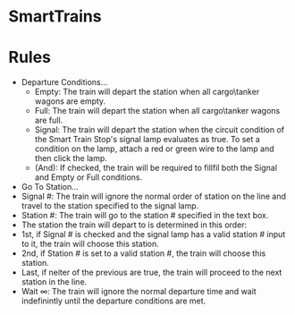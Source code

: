 SmartTrains
===========

# Rules
- Departure Conditions...
  - Empty: The train will depart the station when all cargo\tanker wagons are empty.
  - Full: The train will depart the station when all cargo\tanker wagons are full.
  - Signal: The train will depart the station when the circuit condition of the Smart Train Stop's signal lamp evaluates as true. To set a condition on the lamp, attach a red or green wire to the lamp and then click the lamp.
  - (And): If checked, the train will be required to fillfil both the Signal and Empty or Full conditions.
- Go To Station...
 - Signal #: The train will ignore the normal order of station on the line and travel to the station specified to the signal lamp.
 - Station #: The train will go to the station # specified in the text box.
 - The station the train will depart to is determined in this order:
  - 1st, if Signal # is checked and the signal lamp has a valid station # input to it, the train will choose this station.
  - 2nd, if Station # is set to a valid station #, the train will choose this station.
  - Last, if neiter of the previous are true, the train will proceed to the next station in the line.
- Wait ∞: The train will ignore the normal departure time and wait indefinintly until the departure conditions are met.